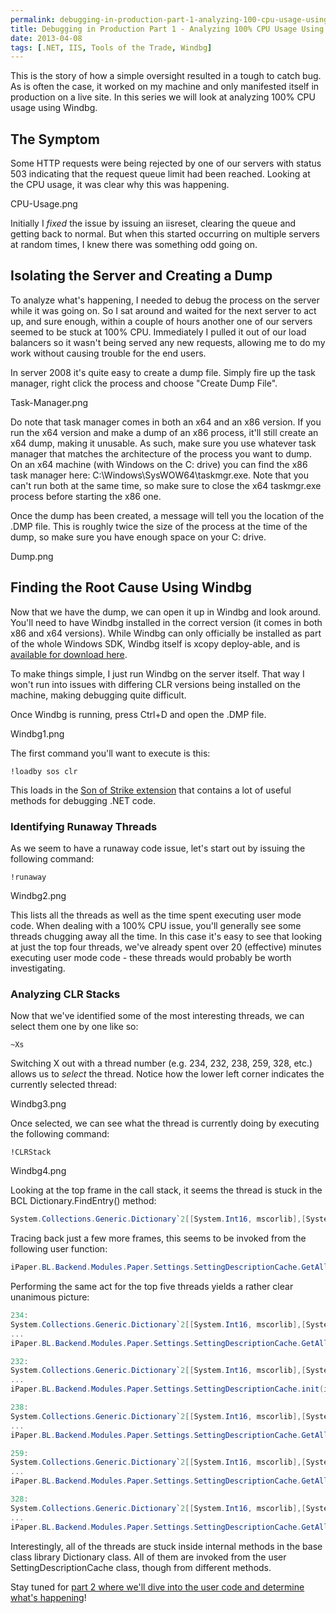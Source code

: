 ```yaml
---
permalink: debugging-in-production-part-1-analyzing-100-cpu-usage-using-windbg
title: Debugging in Production Part 1 - Analyzing 100% CPU Usage Using Windbg
date: 2013-04-08
tags: [.NET, IIS, Tools of the Trade, Windbg]
---
```

This is the story of how a simple oversight resulted in a tough to catch bug. As is often the case, it worked on my machine and only manifested itself in production on a live site. In this series we will look at analyzing 100% CPU usage using Windbg.

<!-- more -->


## The Symptom

Some HTTP requests were being rejected by one of our servers with status 503 indicating that the request queue limit had been reached. Looking at the CPU usage, it was clear why this was happening.

CPU-Usage.png

Initially I *fixed* the issue by issuing an iisreset, clearing the queue and getting back to normal. But when this started occurring on multiple servers at random times, I knew there was something odd going on.


## Isolating the Server and Creating a Dump

To analyze what's happening, I needed to debug the process on the server while it was going on. So I sat around and waited for the next server to act up, and sure enough, within a couple of hours another one of our servers seemed to be stuck at 100% CPU. Immediately I pulled it out of our load balancers so it wasn't being served any new requests, allowing me to do my work without causing trouble for the end users.

In server 2008 it's quite easy to create a dump file. Simply fire up the task manager, right click the process and choose "Create Dump File".

Task-Manager.png

Do note that task manager comes in both an x64 and an x86 version. If you run the x64 version and make a dump of an x86 process, it'll still create an x64 dump, making it unusable. As such, make sure you use whatever task manager that matches the architecture of the process you want to dump. On an x64 machine (with Windows on the C: drive) you can find the x86 task manager here: C:\Windows\SysWOW64\taskmgr.exe. Note that you can't run both at the same time, so make sure to close the x64 taskmgr.exe process before starting the x86 one.

Once the dump has been created, a message will tell you the location of the .DMP file. This is roughly twice the size of the process at the time of the dump, so make sure you have enough space on your C: drive.

Dump.png


## Finding the Root Cause Using Windbg

Now that we have the dump, we can open it up in Windbg and look around. You'll need to have Windbg installed in the correct version (it comes in both x86 and x64 versions). While Windbg can only officially be installed as part of the whole Windows SDK, Windbg itself is xcopy deploy-able, and is [available for download here](http://www.windbg.org/).

To make things simple, I just run Windbg on the server itself. That way I won't run into issues with differing CLR versions being installed on the machine, making debugging quite difficult.

Once Windbg is running, press Ctrl+D and open the .DMP file.

Windbg1.png

The first command you'll want to execute is this:

```
!loadby sos clr
```

This loads in the [Son of Strike extension](http://msdn.microsoft.com/en-us/library/bb190764.aspx) that contains a lot of useful methods for debugging .NET code.


### Identifying Runaway Threads

As we seem to have a runaway code issue, let's start out by issuing the following command:

```
!runaway
```

Windbg2.png

This lists all the threads as well as the time spent executing user mode code. When dealing with a 100% CPU issue, you'll generally see  some threads chugging away all the time. In this case it's easy to see that looking at just the top four threads, we've already spent over 20 (effective) minutes executing user mode code - these threads would probably be worth investigating.


### Analyzing CLR Stacks

Now that we've identified some of the most interesting threads, we can select them one by one like so:<p>

```
~Xs
```

Switching X out with a thread number (e.g. 234, 232, 238, 259, 328, etc.) allows us to *select* the thread. Notice how the lower left corner indicates the currently selected thread:

Windbg3.png

Once selected, we can see what the thread is currently doing by executing the following command:

```
!CLRStack
```

Windbg4.png

Looking at the top frame in the call stack, it seems the thread is stuck in the BCL Dictionary.FindEntry() method:

```cs
System.Collections.Generic.Dictionary`2[[System.Int16, mscorlib],[System.__Canon, mscorlib]].FindEntry(Int16)
```

Tracing back just a few more frames, this seems to be invoked from the following user function:

```cs
iPaper.BL.Backend.Modules.Paper.Settings.SettingDescriptionCache.GetAllDescriptions()
```

Performing the same act for the top five threads yields a rather clear unanimous picture:

```cs
234:
System.Collections.Generic.Dictionary`2[[System.Int16, mscorlib],[System.__Canon, mscorlib]].FindEntry(Int16)
...
iPaper.BL.Backend.Modules.Paper.Settings.SettingDescriptionCache.GetAllDescriptions(iPaper.BL.Backend.Infrastructure.PartnerConfiguration.IPartnerConfig)

232:
System.Collections.Generic.Dictionary`2[[System.Int16, mscorlib],[System.__Canon, mscorlib]].Insert(Int16, System.__Canon, Boolean)
...
iPaper.BL.Backend.Modules.Paper.Settings.SettingDescriptionCache.init(iPaper.BL.Backend.Infrastructure.PartnerConfiguration.IPartnerConfig)

238:
System.Collections.Generic.Dictionary`2[[System.Int16, mscorlib],[System.__Canon, mscorlib]].FindEntry(Int16)
...
iPaper.BL.Backend.Modules.Paper.Settings.SettingDescriptionCache.GetAllDescriptions(iPaper.BL.Backend.Infrastructure.PartnerConfiguration.IPartnerConfig)

259:
System.Collections.Generic.Dictionary`2[[System.Int16, mscorlib],[System.__Canon, mscorlib]].FindEntry(Int16)
...
iPaper.BL.Backend.Modules.Paper.Settings.SettingDescriptionCache.GetAllDescriptions(iPaper.BL.Backend.Infrastructure.PartnerConfiguration.IPartnerConfig)

328:
System.Collections.Generic.Dictionary`2[[System.Int16, mscorlib],[System.__Canon, mscorlib]].FindEntry(Int16)
...
iPaper.BL.Backend.Modules.Paper.Settings.SettingDescriptionCache.GetAllDescriptionsAsDictionary(iPaper.BL.Backend.Infrastructure.PartnerConfiguration.IPartnerConfig)
```

Interestingly, all of the threads are stuck inside internal methods in the base class library Dictionary class. All of them are invoked from the user SettingDescriptionCache class, though from different methods.

Stay tuned for [part 2 where we'll dive into the user code and determine what's happening](/debugging-in-production-part-2-latent-race-condition-bugs/)!
